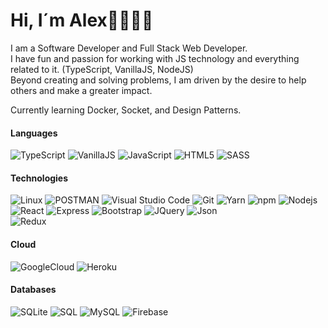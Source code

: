 # Hi, I´m Alex👨🏻‍💻💚

I am a Software Developer and Full Stack Web Developer. <br> I have fun and passion for working with JS technology and everything related to it. 
(TypeScript, VanillaJS, NodeJS)<br>Beyond creating and solving problems, I am driven by the desire to help others and make a greater impact.

Currently learning Docker, Socket, and Design Patterns.

#### Languages
![TypeScript](https://img.shields.io/badge/-TypeScript-007ACC?style=flat-square&logo=typescript&logoColor=white)
![VanillaJS](https://img.shields.io/badge/-Vanilla-ff6462?style=flat-square&logo=JavaScript&logoColor=white)
![JavaScript](https://img.shields.io/badge/-JavaScript-F7DF1E?style=flat-square&logo=JavaScript&logoColor=white)
![HTML5](https://img.shields.io/badge/-HTML5-E34F26?style=flat-square&logo=html5&logoColor=white)
![SASS](https://img.shields.io/badge/-Sass-CC6699?style=flat-square&logo=sass&logoColor=white)

#### Technologies
![Linux](https://img.shields.io/badge/-Linux-FCC624?style=flat-square&logo=Linux&logoColor=white)
![POSTMAN](https://img.shields.io/badge/-Postman-F05032?style=flat-square&logo=postman&logoColor=white)
![Visual Studio Code](https://img.shields.io/badge/-VSC-007ACC?style=flat-square&logo=Visual+Studio+Code&logoColor=white)
![Git](https://img.shields.io/badge/-Git-F05032?style=flat-square&logo=git&logoColor=white)
![Yarn](https://img.shields.io/badge/-Yarn-2C8EBB?style=flat-square&logo=Yarn&logoColor=white)
![npm](https://img.shields.io/badge/-NPM-CB3837?style=flat-square&logo=npm&logoColor=white)
![Nodejs](https://img.shields.io/badge/-Nodejs-43853d?style=flat-square&logo=Node.js&logoColor=white)
![React](https://img.shields.io/badge/-React-007ACC?style=flat-square&logo=React&logoColor=white)
![Express](https://img.shields.io/badge/-express-%23404d59?style=flat-square&logo=express&logoColor=%2361DAFB)
![Bootstrap](https://img.shields.io/badge/-Bootstrap-563D7C?style=flat&logo=bootstrap&logoColor=white)
![JQuery](https://img.shields.io/badge/-JQuery-0769AD?style=flat&logo=jquery&logoColor=white)
![Json](https://img.shields.io/badge/-Json-2C8EBB?style=flat-square&logo=JSon&logoColor=white)<br>
![Redux](https://img.shields.io/badge/-Redux-593D88?style=flat-square&logo=Redux&logoColor=white)

#### Cloud
![GoogleCloud](https://img.shields.io/badge/-Google_Cloud-4285F4?style=flat-square&logo=GoogleCloud&logoColor=white)
![Heroku](https://img.shields.io/badge/-Heroku-430098?style=flat-square&logo=Heroku&logoColor=white)

#### Databases
![SQLite](https://img.shields.io/badge/-SQLite-07405E?style=flat-square&logo=SQLite&logoColor=white)
![SQL](https://img.shields.io/badge/-SQL-CC2927?style=flat&logo=Microsoft-SQL-Server&logoColor=white)
![MySQL](https://img.shields.io/badge/-MySQL-00000F?style=flat&logo=mysql&logoColor=white)
![Firebase](https://img.shields.io/badge/-Firebase-4285F4?style=flat-square&logo=firebase)
